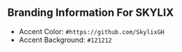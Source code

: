 ## Branding Information For SKYLIX
 - Accent Color: `#https://github.com/SkylixGH`
 - Accent Background: `#121212` <br />
